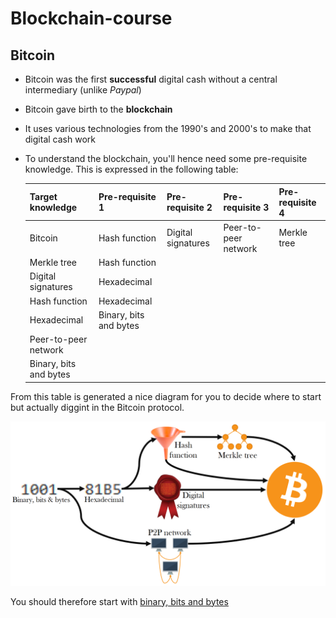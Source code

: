 # Blockchain-course

## Bitcoin
- Bitcoin was the first **successful** digital cash without a central intermediary (unlike *Paypal*)
- Bitcoin gave birth to the **blockchain**
- It uses various technologies from the 1990's and 2000's to make that digital cash work
- To understand the blockchain, you'll hence need some pre-requisite knowledge. This is expressed in the following table:

   | Target knowledge       | Pre-requisite 1        | Pre-requisite 2    | Pre-requisite 3      | Pre-requisite 4 |
   | ---------------------- | ---------------------- | ------------------ | -------------------- | --------------- |
   | Bitcoin                | Hash function          | Digital signatures | Peer-to-peer network | Merkle tree     |
   | Merkle tree            | Hash function          |
   | Digital signatures     | Hexadecimal            |
   | Hash function          | Hexadecimal            |
   | Hexadecimal            | Binary, bits and bytes |
   | Peer-to-peer network   |
   | Binary, bits and bytes |

From this table is generated a nice diagram for you to decide where to start but actually diggint in the Bitcoin protocol.

[![Knowledge prerequisites dependencies](images/dependencies.png)](#Bitcoin)

You should therefore start with [binary, bits and bytes](Essentials/BinaryBitsBytes)